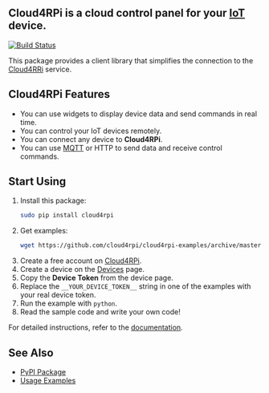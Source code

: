 **Cloud4RPi** is a cloud control panel for your [IoT](https://en.wikipedia.org/wiki/Internet_of_things) device.
-----
[![Build Status](https://travis-ci.org/cloud4rpi/cloud4rpi.svg?branch=master)](https://travis-ci.org/cloud4rpi/cloud4rpi)

This package provides a client library that simplifies the connection to the [Cloud4RRi](https://cloud4rpi.io/) service.


## Cloud4RPi Features

- You can use widgets to display device data and send commands in real time.
- You can control your IoT devices remotely.
- You can connect any device to **Cloud4RPi**.
- You can use [MQTT](https://pypi.python.org/pypi/paho-mqtt) or HTTP to send data and receive control commands.

## Start Using

1. Install this package:
    ```bash
    sudo pip install cloud4rpi
    ```
1. Get examples:
    ```bash
    wget https://github.com/cloud4rpi/cloud4rpi-examples/archive/master.zip && unzip master.zip && rm master.zip
    ```
1. Create a free account on [Cloud4RPi](https://cloud4rpi.io).
2. Create a device on the [Devices](https://cloud4rpi.io/devices) page.
3. Copy the **Device Token** from the device page.
4. Replace the `__YOUR_DEVICE_TOKEN__` string in one of the examples with your real device token.
5. Run the example with `python`.
6. Read the sample code and write your own code!

For detailed instructions, refer to the [documentation](https://cloud4rpi.github.io/docs/).

## See Also

* [PyPI Package](https://pypi.python.org/pypi/cloud4rpi)
* [Usage Examples](https://github.com/cloud4rpi/cloud4rpi-examples)
